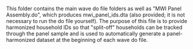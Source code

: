 This folder contains the main wave do file folders as well as "MWI Panel Assembly.do", which produces mwi_panel_ids.dta (also provided; it is not necessary to run the do file yourself). The purpose of this file is to provide harmonized household IDs so that "split-off" households can be tracked through the panel sample and is used to automatically generate a panel-harmonized dataset at the beginning of each wave do file.
